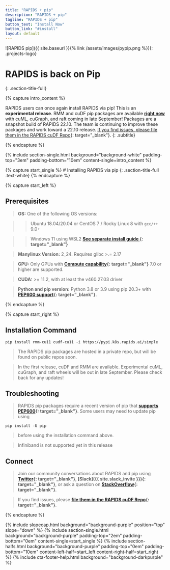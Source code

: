 ```yaml
---
title: "RAPIDS + pip"
description: "RAPIDS + pip"
tagline: "RAPIDS + pip"
button_text: "Install Now"
button_link: "#install"
layout: default
---
```


![RAPIDS pip]({{ site.baseurl }}{% link /assets/images/pypip.png %}){: .projects-logo}


# RAPIDS is back on Pip
{: .section-title-full}

{% capture intro_content %}

RAPIDS users can once again install RAPIDS via pip!  This is an **experimental release**.  RMM and cuDF pip packages are available **[right now ](#install)** with cuML, cuGraph, and raft coming in late September!  Packages are a snapshot build of RAPIDS 22.10. The team is continuing to improve these packages and work toward a 22.10 release. [If you find issues, please file them in the RAPIDS cuDF Repo](https://github.com/rapidsai/cudf/issues/new/choose){: target="_blank"}.
{: .subtitle}

{% endcapture %}

{% include section-single.html
    background="background-white" 
    padding-top="3em" padding-bottom="10em" 
    content-single=intro_content
%}

<div id="install"></div>
{% capture start_single %}
# Installing RAPIDS via pip
{: .section-title-full .text-white}
{% endcapture %}

{% capture start_left %}

## Prerequisites

> <i class="fas fa-desktop text-white"></i> **OS:** One of the following OS versions:

>> <i class="fa-brands fa-ubuntu text-white"></i> Ubuntu 18.04/20.04 or CentOS 7 / Rocky Linux 8 with <code>gcc/++</code> 9.0+
	
>> <i class="fas fa-desktop text-white"></i> Windows 11 using WSL2  **[See separate install guide <i class="fa fa-angle-double-right" aria-hidden="true"></i>](wsl2.html){: target="_blank"}**

> <i class="fas fa-info-circle text-white"></i> **Manylinux Version:** 2_24. Requires glibc >.= 2.17

> <i class="fas fa-microchip text-white"></i> **GPU:** Only GPUs with **[Compute capability](https://developer.nvidia.com/cuda-gpus){: target="_blank"}** 7.0 or higher are supported.
  
> <i class="fas fa-download text-white"></i> **CUDA:** >= 11.2, with at least the v460.27.03 driver

> <i class="fab fa-python text-white"></i> **Python and pip version:** Python 3.8 or 3.9 using pip 20.3+ with **[PEP600 support](https://peps.python.org/pep-0600/){: target="_blank"}**.

{% endcapture %}

{% capture start_right %}
## <i class="fad fa-terminal text-white"></i> Installation Command


	pip install rmm-cu11 cudf-cu11 -i https://pypi.k8s.rapids.ai/simple

> <i class="fas fa-info-circle text-white"></i> The RAPIDS pip packages are hosted in a private repo, but will be found on public repos soon.  

> <i class="fas fa-info-circle text-white"></i> In the first release, cuDF and RMM are available. Experimental cuML, cuGraph, and raft wheels will be out in late September.  Please check back for any updates!

## <i class="fa-solid fa-screwdriver-wrench text-white"></i> Troubleshooting

> <i class="fas fa-chevron-circle-right text-white"></i> RAPIDS pip packages require a recent version of pip that **[supports PEP600](https://peps.python.org/pep-0600/https://peps.python.org/pep-0600/){: target="_blank"}**.  Some users may need to update pip using 
	
	pip install -U pip

> before using the installation command above.

> <i class="fas fa-chevron-circle-right text-white"></i> Infiniband is not supported yet in this release

## <i class="far fa-comments text-white"></i> Connect 

> Join our community conversations about RAPIDS and pip using **[Twitter](https://twitter.com/rapidsai){: target="_blank"}**, **[Slack]({{ site.slack_invite }}){: target="_blank"}**, or ask a question on **[StackOverflow](https://stackoverflow.com/tags/rapids){: target="_blank"}**.

> If you find issues, please **[file them in the RAPIDS cuDF Repo](https://github.com/rapidsai/cudf/issues/new/choose ){: target="_blank"}**.

{% endcapture %}

{% include slopecap.html 
    background="background-purple" 
    position="top" 
    slope="down" 
%}
{% include section-single.html
    background="background-purple" 
    padding-top="2em" padding-bottom="0em" 
    content-single=start_single
%}
{% include section-halfs.html 
    background="background-purple" 
    padding-top="0em" padding-bottom="10em" 
    content-left-half=start_left 
    content-right-half=start_right 
%} 
{% include cta-footer-help.html 
   background="background-darkpurple" 
%}
